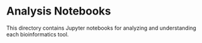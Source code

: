 # Analysis Notebooks

This directory contains Jupyter notebooks for analyzing and understanding each bioinformatics tool.